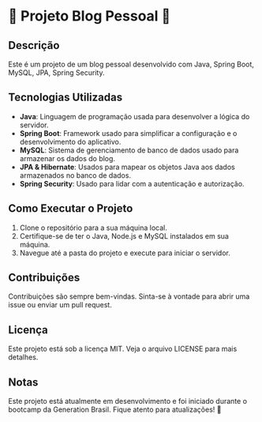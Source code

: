 # 📝 Projeto Blog Pessoal 📝

##  Descrição

Este é um projeto de um blog pessoal desenvolvido com Java, Spring Boot, MySQL, JPA,  Spring Security. 

##  Tecnologias Utilizadas

- **Java**: Linguagem de programação usada para desenvolver a lógica do servidor.
- **Spring Boot**: Framework usado para simplificar a configuração e o desenvolvimento do aplicativo.
- **MySQL**: Sistema de gerenciamento de banco de dados usado para armazenar os dados do blog.
- **JPA & Hibernate**: Usados para mapear os objetos Java aos dados armazenados no banco de dados.
- **Spring Security**: Usado para lidar com a autenticação e autorização.


##  Como Executar o Projeto

1. Clone o repositório para a sua máquina local.
2. Certifique-se de ter o Java, Node.js e MySQL instalados em sua máquina.
3. Navegue até a pasta do projeto e execute para iniciar o servidor.

##  Contribuições

Contribuições são sempre bem-vindas. Sinta-se à vontade para abrir uma issue ou enviar um pull request.

##  Licença

Este projeto está sob a licença MIT. Veja o arquivo LICENSE para mais detalhes.

##  Notas

Este projeto está atualmente em desenvolvimento e foi iniciado durante o bootcamp da Generation Brasil. Fique atento para atualizações! 🚧
